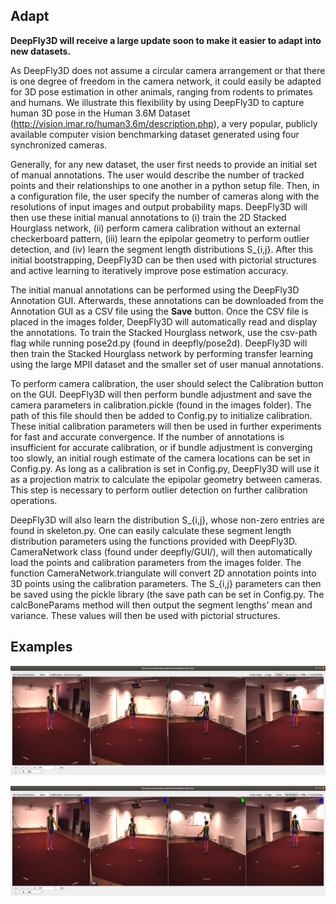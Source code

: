 ## Adapt
**DeepFly3D will receive a large update soon to make it easier to adapt into new datasets.**

As DeepFly3D does not assume a circular camera arrangement or that there is one degree of freedom in the camera network, it could easily be adapted for 3D pose estimation in other animals, ranging from rodents to primates and humans. We illustrate this flexibility by using DeepFly3D to capture human 3D pose in the Human 3.6M Dataset (http://vision.imar.ro/human3.6m/description.php), a very popular, publicly available computer vision benchmarking dataset generated using four synchronized cameras.

Generally, for any new dataset, the user first needs to provide an initial set of manual annotations. The user would describe the number of tracked points and their relationships to one another in a python setup file. Then, in a configuration file, the user specify the number of cameras along with the resolutions of input images and output probability maps. DeepFly3D will then use these initial manual annotations to (i) train the 2D Stacked Hourglass network, (ii) perform camera calibration without an external checkerboard pattern, (iii) learn the epipolar geometry to perform outlier detection, and (iv) learn the segment length distributions S_{i,j}. After this initial bootstrapping, DeepFly3D can be then used with pictorial structures and active learning to iteratively improve pose estimation accuracy.

The initial manual annotations can be performed using the DeepFly3D Annotation GUI. Afterwards, these annotations can be downloaded from the Annotation GUI as a CSV file using the **Save** button. Once the CSV file is placed in the images folder, DeepFly3D will automatically read and display the annotations. To train the Stacked Hourglass network, use the csv-path flag while running pose2d.py (found in deepfly/pose2d). DeepFly3D will then train the Stacked Hourglass network by performing transfer learning using the large MPII dataset and the smaller set of user manual annotations.

To perform camera calibration, the user should select the Calibration button on the GUI. DeepFly3D will then perform bundle adjustment and save the camera parameters in calibration.pickle (found in the images folder). The path of this file should then be added to Config.py to initialize calibration. These initial calibration parameters will then be used in further experiments for fast and accurate convergence.  If the number of annotations is insufficient for accurate calibration, or if bundle adjustment is converging too slowly, an initial rough estimate of the camera locations can be set in Config.py. As long as a calibration is set in Config.py, DeepFly3D will use it as a projection matrix to calculate the epipolar geometry between cameras. This step is necessary to perform outlier detection on further calibration operations. 

DeepFly3D will also learn the distribution S_{i,j}, whose non-zero entries are found in skeleton.py. One can easily calculate these segment length distribution parameters using the functions provided with DeepFly3D. CameraNetwork class (found under deepfly/GUI/), will then automatically load the points and calibration parameters from the images folder. The function CameraNetwork.triangulate will convert 2D annotation points into 3D points using the calibration parameters. The S_{i,j} parameters can then be saved using the pickle library (the save path can be set in Config.py. The calcBoneParams method will then output the segment lengths' mean and variance. These values will then be used with pictorial structures. 


## Examples
<p align="center">
<img src="images/h3.6mfail.png" width="640">
</p>
<p align="center">
<img src="images/h3.6mcorrect.png" width="640">
</p>

